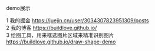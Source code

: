 demo展示

1 我的掘金 https://juejin.cn/user/3034307823951309/posts  
2 我的博客 https://buildlove.github.io/  
3 绘图工具，用来框选图片区域来精准识别图片 https://buildlove.github.io/draw-shape-demo  
